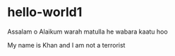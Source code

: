 # hello-world1
Assalam o Alaikum warah matulla he wabara kaatu hoo

My name is Khan and I am not a terrorist
